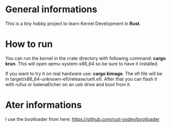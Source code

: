 # General informations

This is a tiny hobby project to learn Kernel Development in **Rust**.

# How to run

You can run the kernel in the crate directory with following command: **cargo krun**. 
This will open qemu-system-x86_64 so be sure to have it installed.

If you want to try it on real hardware use: **cargo kimage**. The efi file will be in target/x86_64-unknown-efi/release/uefi.efi.
After that you can flash it with rufus or balenaEtcher on an usb drive and boot from it.

# Ater informations

I use the bootloader from here: https://github.com/rust-osdev/bootloader